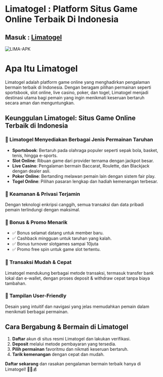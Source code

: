 <h1>Limatogel : Platform Situs Game Online Terbaik Di Indonesia</h1>

<h2>Masuk : <a href="https://www.atbfinancialclassic.com/">Limatogel</a></h2>

![LIMA-APK](https://github.com/user-attachments/assets/26ade6b5-3ca9-46cb-a2fc-7a2ebba5235a)
<meta name="google-site-verification" content="fgFnOv8JZi0olTDXsYNCz0HILqlgh4kHZmMk_APCp6s" />

<h1>Apa Itu Limatogel</h1>
<p>Limatogel adalah platform game online yang menghadirkan pengalaman bermain terbaik di Indonesia. Dengan beragam pilihan permainan seperti <span class="highlight">sportsbook, slot online, live casino, poker, dan togel</span>, Limatogel menjadi destinasi utama bagi pemain yang ingin menikmati keseruan bertaruh secara aman dan menguntungkan.</p>
    
<h2>Keunggulan Limatogel: Situs Game Online Terbaik di Indonesia</h2>
    
<h3>🔹 Limatogel Menyediakan Berbagai Jenis Permainan Taruhan</h3>
    
<ul>
<li><strong>Sportsbook</strong>: Bertaruh pada olahraga populer seperti sepak bola, basket, tenis, hingga e-sports.</li>
<li><strong>Slot Online</strong>: Ribuan game dari provider ternama dengan jackpot besar.</li>
<li><strong>Live Casino</strong>: Pengalaman bermain Baccarat, Roulette, dan Blackjack dengan dealer asli.</li>
<li><strong>Poker Online</strong>: Bertanding melawan pemain lain dengan sistem fair play.</li>
<li><strong>Togel Online</strong>: Pilihan pasaran lengkap dan hadiah kemenangan terbesar.</li>
</ul>
    
<h3>🔹 Keamanan & Privasi Terjamin</h3>
<p>Dengan teknologi enkripsi canggih, semua transaksi dan data pribadi pemain terlindungi dengan maksimal.</p>
    
<h3>🔹 Bonus & Promo Menarik</h3>
<ul>
<li>✅ Bonus selamat datang untuk member baru.</li>
<li>✅ Cashback mingguan untuk taruhan yang kalah.</li>
<li>✅ Bonus turnover slotgames sampai 10juta</li>
<li>✅ Promo free spin untuk game slot tertentu.</li>
</ul>
    
<h3>🔹 Transaksi Mudah & Cepat</h3>
<p>Limatogel mendukung berbagai metode transaksi, termasuk transfer bank lokal dan e-wallet, dengan proses deposit & withdraw cepat tanpa biaya tambahan.</p>
    
<h3>🔹 Tampilan User-Friendly</h3>
<p>Desain yang intuitif dan navigasi yang jelas memudahkan pemain dalam menikmati berbagai permainan.</p>
    
<h2>Cara Bergabung & Bermain di Limatogel</h2>
<ol>
<li><strong>Daftar</strong> akun di situs resmi Limatogel dan lakukan verifikasi.</li>
<li><strong>Deposit</strong> melalui metode pembayaran yang tersedia.</li>
<li><strong>Pilih permainan</strong> favoritmu dan nikmati keseruan bertaruh.</li>
<li><strong>Tarik kemenangan</strong> dengan cepat dan mudah.</li>
</ol>
    
<p><strong>Daftar sekarang</strong> dan rasakan pengalaman bermain terbaik hanya di Limatogel! 🚀🎰💰</p>
